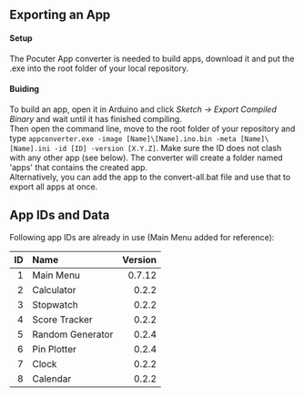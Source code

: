 ## Exporting an App

#### Setup

The Pocuter App converter is needed to build apps, download it and put the .exe into the root folder of your local repository.

#### Buiding

To build an app, open it in Arduino and click *Sketch -> Export Compiled Binary* and wait until it has finished compiling.  
Then open the command line, move to the root folder of your repository and type `appconverter.exe -image [Name]\[Name].ino.bin -meta [Name]\[Name].ini -id [ID] -version [X.Y.Z]`. Make sure the ID does not clash with any other app (see below). The converter will create a folder named 'apps' that contains the created app.  
Alternatively, you can add the app to the convert-all.bat file and use that to export all apps at once.

## App IDs and Data

Following app IDs are already in use (Main Menu added for reference):

| ID | Name                | Version |
| -: | :------------------ | ------: |
| 1  | Main Menu           | 0.7.12  |
| 2  | Calculator          | 0.2.2   |
| 3  | Stopwatch           | 0.2.2   |
| 4  | Score Tracker       | 0.2.2   |
| 5  | Random Generator    | 0.2.4   |
| 6  | Pin Plotter         | 0.2.4   |
| 7  | Clock               | 0.2.2   |
| 8  | Calendar            | 0.2.2   |
